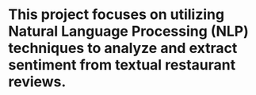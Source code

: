 # This project focuses on utilizing Natural Language Processing (NLP) techniques to analyze and extract sentiment from textual restaurant reviews.
